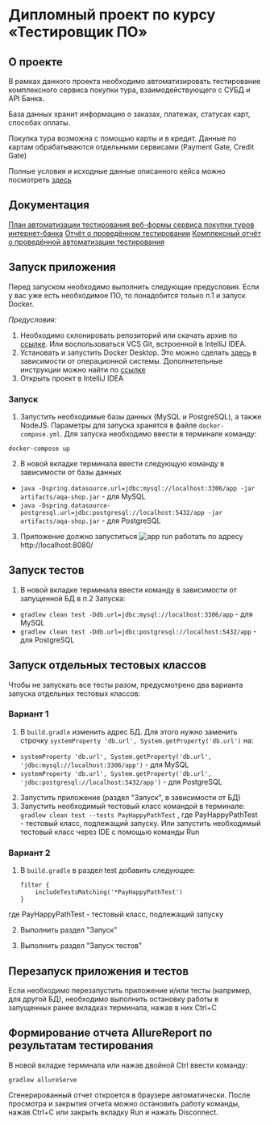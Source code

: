 # Дипломный проект по курсу «Тестировщик ПО»
## О проекте
В рамках данного проекта необходимо автоматизировать тестирование комплексного сервиса покупки тура, взаимодействующего с СУБД и API Банка.

База данных хранит информацию о заказах, платежах, статусах карт, способах оплаты.

Покупка тура возможна с помощью карты и в кредит. Данные по картам обрабатываются отдельными сервисами (Payment Gate, Credit Gate)

Полные условия и исходные данные описанного кейса можно посмотреть [здесь](https://github.com/netology-code/qa-diploma)

## Документация 

[План автоматизации тестирования веб-формы сервиса покупки туров интернет-банка](https://github.com/daryamorozova/QA-Diploma/blob/master/documents/Plan.md)
[Отчёт о проведённом тестировании](https://github.com/daryamorozova/QA-Diploma/blob/master/documents/Report.md)
[Комплексный отчёт о проведённой автоматизации тестирования](https://github.com/daryamorozova/QA-Diploma/blob/master/documents/Summary.md)


## Запуск приложения

Перед запуском необходимо выполнить следующие предусловия. Если у вас уже есть необходимое ПО, то понадобится только п.1 и запуск Docker.

*Предусловия:*
1. Необходимо склонировать репозиторий или скачать архив по [ссылке](https://github.com/daryamorozova/QA-Diploma). Или воспользоваться VCS Git, встроенной в 
IntelliJ IDEA.
2. Установать и запустить Docker Desktop. Это можно сделать [здесь](https://docs.docker.com/desktop/) в зависимости от операционной системы. Дополнительные инструкции можно найти по [ссылке](https://github.com/netology-code/aqa-homeworks/blob/aqa4/docker/installation.md)
3. Открыть проект в IntelliJ IDEA

### Запуск
1. Запустить необходимые базы данных (MySQL и PostgreSQL), а также NodeJS. Параметры для запуска хранятся в файле `docker-compose.yml`. Для запуска необходимо ввести в терминале команду:
```
docker-compose up
```
2. В новой вкладке терминала ввести следующую команду в зависимости от базы данных
- `java -Dspring.datasource.url=jdbc:mysql://localhost:3306/app -jar artifacts/aqa-shop.jar` - для MySQL
- `java -Dspring.datasource-postgresql.url=jdbc:postgresql://localhost:5432/app -jar artifacts/aqa-shop.jar` - для PostgreSQL
3. Приложение должно запуститься 
![app run](https://user-images.githubusercontent.com/67016228/99146975-0077e100-268e-11eb-90d3-425239976d8f.jpg)
работать по адресу http://localhost:8080/

## Запуск тестов
1. В новой вкладке терминала ввести команду в зависимости от запущенной БД в п.2 Запуска:
- `gradlew clean test -Ddb.url=jdbc:mysql://localhost:3306/app` - для MySQL
- `gradlew clean test -Ddb.url=jdbc:postgresql://localhost:5432/app` - для PostgreSQL

## Запуск отдельных тестовых классов
Чтобы не запускать все тесты разом, предусмотрено два варианта запуска отдельных тестовых классов:
### Вариант 1
1. В `build.gradle` изменить адрес БД. Для этого нужно заменить строчку `systemProperty 'db.url', System.getProperty('db.url')` на:
- `systemProperty 'db.url', System.getProperty('db.url', 'jdbc:mysql://localhost:3306/app')` - для MySQL
- `systemProperty 'db.url', System.getProperty('db.url', 'jdbc:postgresql://localhost:5432/app')` - для PostgreSQL
2. Запустить приложение (раздел "Запуск", в зависимости от БД)
3. Запустить необходимый тестовый класс командой в терминале: `gradlew clean test --tests PayHappyPathTest` , где PayHappyPathTest - тестовый класс, подлежащий запуску. Или запустить необходимый тестовый класс через IDE с помощью команды Run

### Вариант 2
1. В `build.gradle` в раздел test добавить следующее:
    ```
    filter {
        includeTestsMatching('*PayHappyPathTest')
    }
    ```
где PayHappyPathTest - тестовый класс, подлежащий запуску

2. Выполнить раздел "Запуск"

3. Выполнить раздел "Запуск тестов"

## Перезапуск приложения и тестов
Если необходимо перезапустить приложение и/или тесты (например, для другой БД), необходимо выполнить остановку работы в запущенных ранее вкладках терминала, нажав в них Ctrl+С
    
## Формирование отчета AllureReport по результатам тестирования
В новой вкладке терминала или нажав двойной Ctrl ввести команду:
```
gradlew allureServe
```
Сгенерированный отчет откроется в браузере автоматически. После просмотра и закрытия отчета можно остановить работу команды, нажав Ctrl+С или закрыть вкладку Run и нажать Disconnect.
